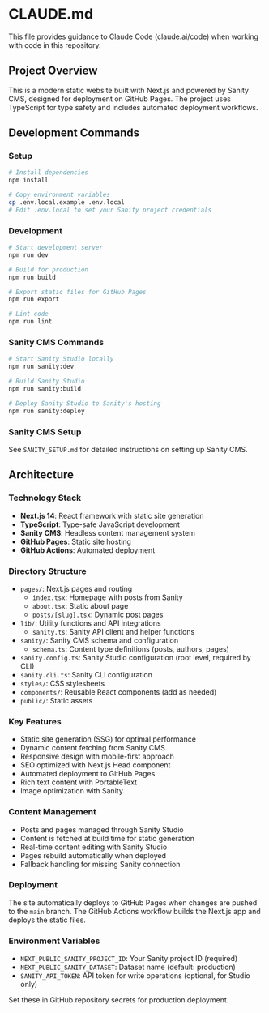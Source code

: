 # CLAUDE.md

This file provides guidance to Claude Code (claude.ai/code) when working with code in this repository.

## Project Overview

This is a modern static website built with Next.js and powered by Sanity CMS, designed for deployment on GitHub Pages. The project uses TypeScript for type safety and includes automated deployment workflows.

## Development Commands

### Setup
```bash
# Install dependencies
npm install

# Copy environment variables
cp .env.local.example .env.local
# Edit .env.local to set your Sanity project credentials
```

### Development
```bash
# Start development server
npm run dev

# Build for production
npm run build

# Export static files for GitHub Pages
npm run export

# Lint code
npm run lint
```

### Sanity CMS Commands
```bash
# Start Sanity Studio locally
npm run sanity:dev

# Build Sanity Studio
npm run sanity:build

# Deploy Sanity Studio to Sanity's hosting
npm run sanity:deploy
```

### Sanity CMS Setup
See `SANITY_SETUP.md` for detailed instructions on setting up Sanity CMS.

## Architecture

### Technology Stack
- **Next.js 14**: React framework with static site generation
- **TypeScript**: Type-safe JavaScript development
- **Sanity CMS**: Headless content management system
- **GitHub Pages**: Static site hosting
- **GitHub Actions**: Automated deployment

### Directory Structure
- `pages/`: Next.js pages and routing
  - `index.tsx`: Homepage with posts from Sanity
  - `about.tsx`: Static about page
  - `posts/[slug].tsx`: Dynamic post pages
- `lib/`: Utility functions and API integrations
  - `sanity.ts`: Sanity API client and helper functions
- `sanity/`: Sanity CMS schema and configuration
  - `schema.ts`: Content type definitions (posts, authors, pages)
- `sanity.config.ts`: Sanity Studio configuration (root level, required by CLI)
- `sanity.cli.ts`: Sanity CLI configuration
- `styles/`: CSS stylesheets
- `components/`: Reusable React components (add as needed)
- `public/`: Static assets

### Key Features
- Static site generation (SSG) for optimal performance
- Dynamic content fetching from Sanity CMS
- Responsive design with mobile-first approach
- SEO optimized with Next.js Head component
- Automated deployment to GitHub Pages
- Rich text content with PortableText
- Image optimization with Sanity

### Content Management
- Posts and pages managed through Sanity Studio
- Content is fetched at build time for static generation
- Real-time content editing with Sanity Studio
- Pages rebuild automatically when deployed
- Fallback handling for missing Sanity connection

### Deployment
The site automatically deploys to GitHub Pages when changes are pushed to the `main` branch. The GitHub Actions workflow builds the Next.js app and deploys the static files.

### Environment Variables
- `NEXT_PUBLIC_SANITY_PROJECT_ID`: Your Sanity project ID (required)
- `NEXT_PUBLIC_SANITY_DATASET`: Dataset name (default: production)
- `SANITY_API_TOKEN`: API token for write operations (optional, for Studio only)

Set these in GitHub repository secrets for production deployment.